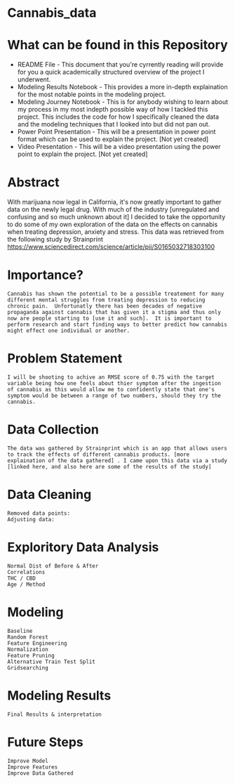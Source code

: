 # Cannabis_data

# What can be found in this Repository
 - README File - This document that you're cyrrently reading will provide for you a quick academically structured overview of the project I underwent.
 - Modeling Results Notebook - This provides a more in-depth explaination for the most notable points in the modeling project.
 - Modeling Journey Notebook - This is for anybody wishing to learn about my process in my most indepth possible way of how I tackled this project.  This includes the code for how I specifically cleaned the data and the modeling techniques that I looked into but did not pan out.
 - Power Point Presentation - This will be a presentation in power point format which can be used to explain the project. [Not yet created]
 - Video Presentation - This will be a video presentation using the power point to explain the project. [Not yet created]

# Abstract
With marijuana now legal in California, it's now greatly important to gather data on the newly legal drug.  With much of the industry [unregulated and confusing and so much unknown about it] I decided to take the opportunity to do some of my own exploration of the data on the effects on cannabis when treating depression, anxiety and stress.  This data was retrieved from the following study by Strainprint https://www.sciencedirect.com/science/article/pii/S0165032718303100
# Importance?
    Cannabis has shown the potential to be a possible treatement for many different mental struggles from treating depression to reducing chronic pain.  Unfortunatly there has been decades of negative propaganda against cannabis that has given it a stigma and thus only now are people starting to [use it and such].  It is important to perform research and start finding ways to better predict how cannabis might effect one individual or another.
# Problem Statement
    I will be shooting to achive an RMSE score of 0.75 with the target variable being how one feels about thier symptom after the ingestion of cannabis as this would allow me to confidently state that one's symptom would be between a range of two numbers, should they try the cannabis.
# Data Collection
    The data was gathered by Strainprint which is an app that allows users to track the effects of different cannabis products. [more explaination of the data gathered] . I came upon this data via a study [linked here, and also here are some of the results of the study]
# Data Cleaning
    Removed data points:
    Adjusting data:
# Exploritory Data Analysis
    Normal Dist of Before & After
    Correlations
    THC / CBD
    Age / Method
# Modeling
    Baseline
    Random Forest
    Feature Engineering
    Normalization
    Feature Pruning
    Alternative Train Test Split
    Gridsearching
    
# Modeling Results
    Final Results & interpretation
# Future Steps
    Improve Model
    Improve Features
    Improve Data Gathered